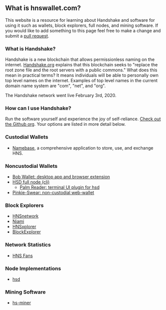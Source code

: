## What is hnswallet.com?

This website is a resource for learning about Handshake and software for using it such as wallets, block explorers, full nodes, and mining software. If you would like to add something to this page feel free to make a change and submit a [pull request](https://github.com/evbots/hnswallet).

### What is Handshake?

Handshake is a new blockchain that allows permissionless naming on the internet. [Handshake.org](https://handshake.org) explains that this blockchain seeks to "replace the root zone file and the root servers with a public commons." What does this mean in practical terms? It means individuals will be able to personally own top level names on the internet. Examples of top level names in the current domain name system are "com", "net", and "org".

The Handshake network went live February 3rd, 2020.

### How can I use Handshake?

Run the software yourself and experience the joy of self-reliance. [Check out the Github org](https://github.com/handshake-org). Your options are listed in more detail below.

### Custodial Wallets

* [Namebase](https://namebase.io/), a comprehensive application to store, use, and exchange HNS.
  
### Noncustodial Wallets

* [Bob Wallet: desktop app and browser extension](https://github.com/kyokan/bob-wallet)
* [HSD full node (cli)](https://github.com/handshake-org/hsd)
    * [Palm Reader: terminal UI plugin for hsd](https://github.com/pinheadmz/palmreader)
* [Pinkie-Swear: non-custodial web-wallet](https://github.com/pinheadmz/pinkie)

### Block Explorers

* [HNSnetwork](https://hnsnetwork.com/)
* [Niami](https://www.niami.io/)
* [HNSxplorer](https://hnsxplorer.com/)
* [BlockExplorer](https://blockexplorer.com/)

### Network Statistics

* [HNS Fans](https://e.hnsfans.com/)

### Node Implementations

* [hsd](https://github.com/handshake-org/hsd/)

### Mining Software

* [hs-miner](https://github.com/handshake-org/hs-miner/)
